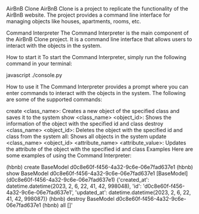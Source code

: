 AirBnB Clone
AirBnB Clone is a project to replicate the functionality of the AirBnB website. The project provides a command line interface for managing objects like houses, apartments, rooms, etc.

Command Interpreter
The Command Interpreter is the main component of the AirBnB Clone project. It is a command line interface that allows users to interact with the objects in the system.

How to start it
To start the Command Interpreter, simply run the following command in your terminal:

javascript
./console.py

How to use it
The Command Interpreter provides a prompt where you can enter commands to interact with the objects in the system. The following are some of the supported commands:

create <class_name>: Creates a new object of the specified class and saves it to the system
show <class_name> <object_id>: Shows the information of the object with the specified id and class
destroy <class_name> <object_id>: Deletes the object with the specified id and class from the system
all: Shows all objects in the system
update <class_name> <object_id> <attribute_name> <attribute_value>: Updates the attribute of the object with the specified id and class
Examples
Here are some examples of using the Command Interpreter:

(hbnb) create BaseModel
d0c8e60f-f456-4a32-9c6e-06e7fad637e1
(hbnb) show BaseModel d0c8e60f-f456-4a32-9c6e-06e7fad637e1
[BaseModel] (d0c8e60f-f456-4a32-9c6e-06e7fad637e1) {'created_at': datetime.datetime(2023, 2, 6, 22, 41, 42, 998048), 'id': 'd0c8e60f-f456-4a32-9c6e-06e7fad637e1', 'updated_at': datetime.datetime(2023, 2, 6, 22, 41, 42, 998087)}
(hbnb) destroy BaseModel d0c8e60f-f456-4a32-9c6e-06e7fad637e1
(hbnb) all
[]'
